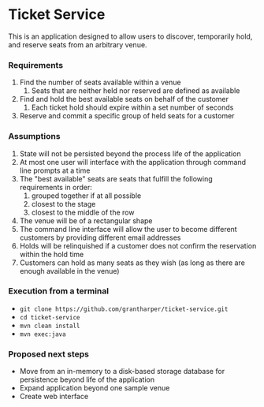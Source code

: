 # Ticket Service

This is an application designed to allow users to discover, temporarily hold, and reserve seats from an arbitrary venue.

### Requirements
1. Find the number of seats available within a venue
	1. Seats that are neither held nor reserved are defined as available
2. Find and hold the best available seats on behalf of the customer
	1. Each ticket hold should expire within a set number of seconds
3. Reserve and commit a specific group of held seats for a customer

### Assumptions
1. State will not be persisted beyond the process life of the application
2. At most one user will interface with the application through command line prompts at a time
3. The "best available" seats are seats that fulfill the following requirements in order:
	1. grouped together if at all possible
	2. closest to the stage
	3. closest to the middle of the row
4. The venue will be of a rectangular shape
5. The command line interface will allow the user to become different customers by providing different email addresses
6. Holds will be relinquished if a customer does not confirm the reservation within the hold time
7. Customers can hold as many seats as they wish (as long as there are enough available in the venue)
	
### Execution from a terminal
- `git clone https://github.com/grantharper/ticket-service.git`
- `cd ticket-service`
- `mvn clean install`
- `mvn exec:java`

### Proposed next steps
- Move from an in-memory to a disk-based storage database for persistence beyond life of the application
- Expand application beyond one sample venue
- Create web interface